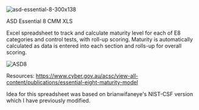 ![asd-essential-8-300x138](https://user-images.githubusercontent.com/13479057/228097828-eebfa6a7-cde1-4253-81f9-60ecc8bed4e3.png)

ASD Essential 8 CMM XLS

Excel spreadsheet to track and calculate maturity level for each of E8 categories and control tests, with roll-up scoring. Maturity is automatically calculated as data is entered into each section and rolls-up for overall scoring.

![ASD8](https://user-images.githubusercontent.com/13479057/228097707-451a37ca-7541-4dbc-91c9-5ec34f917137.png)

Resources: https://www.cyber.gov.au/acsc/view-all-content/publications/essential-eight-maturity-model

Idea for this spreadsheet was based on brianwifaneye's NIST-CSF version which I have previously modified.

